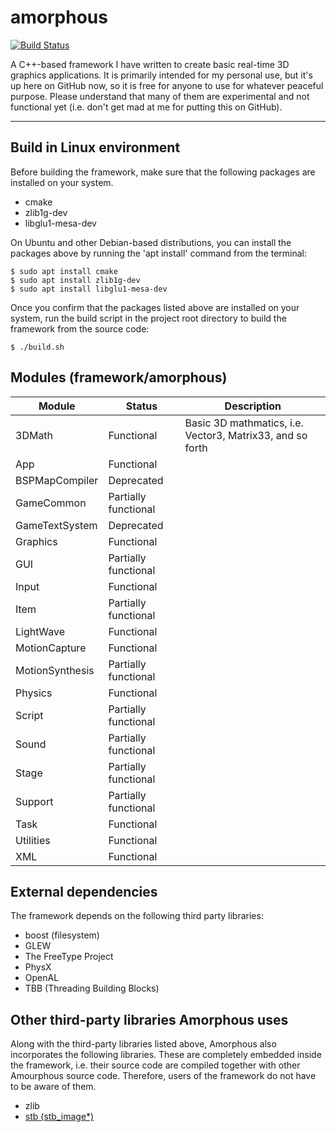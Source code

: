 amorphous
=========

[![Build Status](https://travis-ci.org/nyankosoft/amorphous.svg?branch=master)](https://travis-ci.org/nyankosoft/amorphous)

A C++-based framework I have written to create basic real-time 3D graphics applications.
It is primarily intended for my personal use, but it's up here on GitHub now, so it is free for anyone to use for whatever peaceful purpose.
Please understand that many of them are experimental and not functional yet (i.e. don't get mad at me for putting this on GitHub).

----
## Build in Linux environment
Before building the framework, make sure that the following packages are installed on your system.

- cmake
- zlib1g-dev
- libglu1-mesa-dev

On Ubuntu and other Debian-based distributions, you can install the packages above by running the 'apt install' command from the terminal:

```
$ sudo apt install cmake
$ sudo apt install zlib1g-dev
$ sudo apt install libglu1-mesa-dev
```


Once you confirm that the packages listed above are installed on your system, run the build script in the project root directory to build the framework from the source code:

```
$ ./build.sh
```


## Modules (framework/amorphous)

|Module             |Status               |Description|
|-------------------|---------------------|---------------------|
|3DMath             |Functional           |Basic 3D mathmatics, i.e. Vector3, Matrix33, and so forth|
|App                |Functional           ||
|BSPMapCompiler     |Deprecated           ||
|GameCommon         |Partially functional ||
|GameTextSystem     |Deprecated           ||
|Graphics           |Functional           ||
|GUI                |Partially functional ||
|Input              |Functional           ||
|Item               |Partially functional ||
|LightWave          |Functional           ||
|MotionCapture      |Functional           ||
|MotionSynthesis    |Partially functional ||
|Physics            |Functional           ||
|Script             |Partially functional ||
|Sound              |Partially functional ||
|Stage              |Partially functional ||
|Support            |Partially functional ||
|Task               |Functional           ||
|Utilities          |Functional           ||
|XML                |Functional           ||
 

## External dependencies

The framework depends on the following third party libraries:
- boost (filesystem)
- GLEW
- The FreeType Project
- PhysX
- OpenAL
- TBB (Threading Building Blocks)



## Other third-party libraries Amorphous uses

Along with the third-party libraries listed above, Amorphous also incorporates the following libraries. These are completely embedded inside the framework, i.e. their source code are compiled together with other Amourphous source code. Therefore, users of the framework do not have to be aware of them.
- zlib
- [stb (stb_image*)](https://github.com/nothings/stb)
